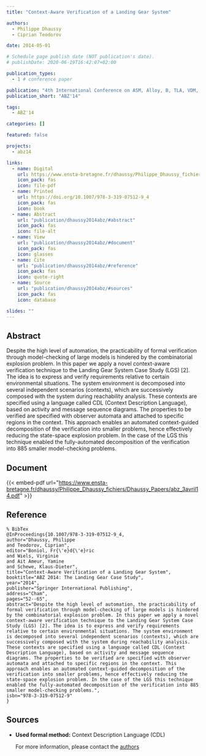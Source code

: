 ```yaml
---
title: "Context-Aware Verification of a Landing Gear System"

authors:
  - Philippe Dhaussy
  - Ciprian Teodorov

date: 2014-05-01

# Schedule page publish date (NOT publication's date).
# publishDate: 2020-06-19T16:42:07+02:00

publication_types:
  - 1 # conference paper

publication: "4th International Conference on ASM, Alloy, B, TLA, VDM, and Z (ABZ'14)"
publication_short: "ABZ'14"

tags:
  - ABZ'14

categories: []

featured: false

projects:
  - abz14

links:
  - name: Digital
    url: https://www.ensta-bretagne.fr/dhaussy/Philippe_Dhaussy_fichiers/Dhaussy_Papers/abz_3avril14.pdf
    icon_pack: fas
    icon: file-pdf
  - name: Printed
    url: https://doi.org/10.1007/978-3-319-07512-9_4
    icon_pack: fas
    icon: book
  - name: Abstract
    url: "publication/dhaussy2014abz/#abstract"
    icon_pack: fas
    icon: file-alt
  - name: View
    url: "publication/dhaussy2014abz/#document"
    icon_pack: fas
    icon: glasses
  - name: Cite
    url: "publication/dhaussy2014abz/#reference"
    icon_pack: fas
    icon: quote-right
  - name: Source
    url: "publication/dhaussy2014abz/#sources"
    icon_pack: fas
    icon: database

slides: ""
---
```


## Abstract

Despite the high level of automation, the practicability of formal verification through model-checking of large models is hindered by the combinatorial explosion problem. In this paper we apply a novel context-aware verification technique to the Landing Gear System Case Study (LGS) [2]. The idea is to express and verify requirements relative to certain environmental situations. The system environment is decomposed into several independent scenarios (contexts), which are successively composed with the system during reachability analysis. These contexts are specified using a language called CDL (Context Description Language), based on activity and message sequence diagrams. The properties to be verified are specified with observer automata and attached to specific regions in the context. This approach enables an automated context-guided decomposition of the verification into smaller problems, hence effectively reducing the state-space explosion problem. In the case of the LGS this technique enabled the fully-automated decomposition of the verification into 885 smaller model-checking problems.

## Document

{{< embed-pdf url="https://www.ensta-bretagne.fr/dhaussy/Philippe_Dhaussy_fichiers/Dhaussy_Papers/abz_3avril14.pdf" >}}

## Reference

```
% BibTex
@InProceedings{10.1007/978-3-319-07512-9_4,
author="Dhaussy, Philippe
and Teodorov, Ciprian",
editor="Boniol, Fr{\'e}d{\'e}ric
and Wiels, Virginie
and Ait Ameur, Yamine
and Schewe, Klaus-Dieter",
title="Context-Aware Verification of a Landing Gear System",
booktitle="ABZ 2014: The Landing Gear Case Study",
year="2014",
publisher="Springer International Publishing",
address="Cham",
pages="52--65",
abstract="Despite the high level of automation, the practicability of formal verification through model-checking of large models is hindered by the combinatorial explosion problem. In this paper we apply a novel context-aware verification technique to the Landing Gear System Case Study (LGS) [2]. The idea is to express and verify requirements relative to certain environmental situations. The system environment is decomposed into several independent scenarios (contexts), which are successively composed with the system during reachability analysis. These contexts are specified using a language called CDL (Context Description Language), based on activity and message sequence diagrams. The properties to be verified are specified with observer automata and attached to specific regions in the context. This approach enables an automated context-guided decomposition of the verification into smaller problems, hence effectively reducing the state-space explosion problem. In the case of the LGS this technique enabled the fully-automated decomposition of the verification into 885 smaller model-checking problems.",
isbn="978-3-319-07512-9"
}
```

## Sources

- **Used formal method:**
  Context Description Language (CDL)

  For more information, please contact the <a href ="mailto:philippe.dhaussy@ensta-bretagne.fr;ciprian.teodorov@ensta-bretagne.fr">authors</a>
